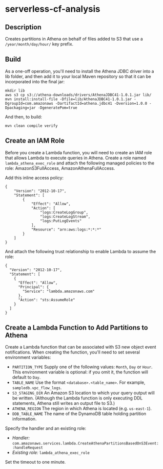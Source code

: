 # serverless-cf-analysis

Description
-----------

Creates partitions in Athena on behalf of files added to S3 that use a `/year/month/day/hour/` key prefix.

Build
-----

As a one-off operation, you'll need to install the Athena JDBC driver into a lib folder, and then add it to your local Maven repository so that it can be incorporated into the final jar:

```
mkdir lib
aws s3 cp s3://athena-downloads/drivers/AthenaJDBC41-1.0.1.jar lib/
mvn install:install-file -Dfile=lib/AthenaJDBC41-1.0.1.jar -DgroupId=com.amazonaws -DartifactId=athena.jdbc41 -Dversion=1.0.0 -Dpackaging=jar -DgeneratePom=true
```

And then, to build:

```
mvn clean compile verify
```

Create an IAM Role
------------------

Before you create a Lambda function, you will need to create an IAM role that allows Lambda to execute queries in Athena. Create a role named `lambda_athena_exec_role` and attach the following managed policies to the role: AmazonS3FullAccess, AmazonAthenaFullAccess.

Add this inline access policy:

```
{
    "Version": "2012-10-17",
    "Statement": [
        {
            "Effect": "Allow",
            "Action": [
                "logs:CreateLogGroup",
                "logs:CreateLogStream",
                "logs:PutLogEvents"
            ],
            "Resource": "arn:aws:logs:*:*:*"
        }
    ]
}
```

And attach the following trust relationship to enable Lambda to assume the role:

```
{
  "Version": "2012-10-17",
  "Statement": [
    {
      "Effect": "Allow",
      "Principal": {
        "Service": "lambda.amazonaws.com"
      },
      "Action": "sts:AssumeRole"
    }
  ]
}
```

Create a Lambda Function to Add Partitions to Athena
----------------------------------------------------

Create a Lambda function that can be associated with S3 new object event notifications. When creating the function, you'll need to set several environment variables:

 - `PARTITION_TYPE` Supply one of the following values: `Month`, `Day` or `Hour`. This environment variable is optional: if you omit it, the function will default to `Day`.
 - `TABLE_NAME` Use the format `<database>.<table_name>`. For example, `sampledb.vpc_flow_logs`.
 - `S3_STAGING_DIR` An Amazon S3 location to which your query output will be written. (Although the Lambda function is only executing DDL statements, Athena still writes an output file to S3.)
 - `ATHENA_REGION` The region in which Athena is located (e.g. `us-east-1`).
 - `DDB_TABLE_NAME` The name of the DynamoDB table holding partition information.

Specify the handler and an existing role:

 - *Handler:* `com.amazonaws.services.lambda.CreateAthenaPartitionsBasedOnS3Event::handleRequest`
 - *Existing role:* `lambda_athena_exec_role`

Set the timeout to one minute.